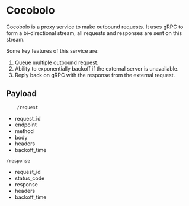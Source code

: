 # Cocobolo

Cocobolo is a proxy service to make outbound requests. It uses gRPC to form
a bi-directional stream, all requests and responses are sent on this stream.

Some key features of this service are:

1. Queue multiple outbound request.
2. Ability to exponentially backoff if the external server is unavailable.
3. Reply back on gRPC with the response from the external request.


## Payload

```
    /request
```


- request_id
- endpoint
- method
- body
- headers
- backoff_time


```
/response

```


- request_id
- status_code
- response
- headers
- backoff_time
